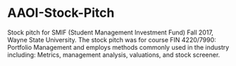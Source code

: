 # AAOI-Stock-Pitch
Stock pitch for SMIF (Student Management Investment Fund) Fall 2017, Wayne State University. The stock pitch was for course FIN 4220/7990: Portfolio Management and employs methods commonly used in the industry including: Metrics, management analysis, valuations, and stock screener.
